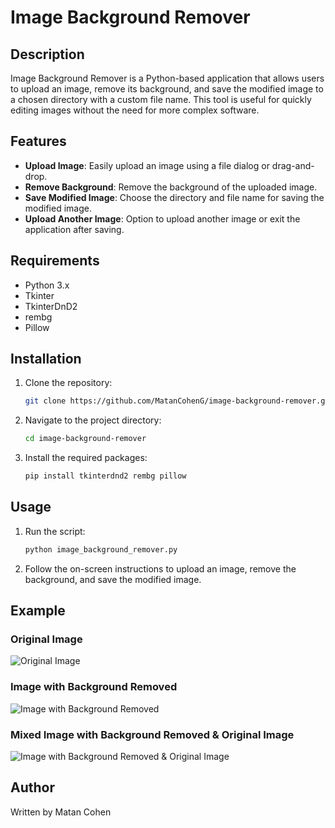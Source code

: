 # Image Background Remover

## Description

Image Background Remover is a Python-based application that allows users to upload an image, remove its background, and save the modified image to a chosen directory with a custom file name. This tool is useful for quickly editing images without the need for more complex software.

## Features

- **Upload Image**: Easily upload an image using a file dialog or drag-and-drop.
- **Remove Background**: Remove the background of the uploaded image.
- **Save Modified Image**: Choose the directory and file name for saving the modified image.
- **Upload Another Image**: Option to upload another image or exit the application after saving.

## Requirements

- Python 3.x
- Tkinter
- TkinterDnD2
- rembg
- Pillow

## Installation

1. Clone the repository:
    ```bash
    git clone https://github.com/MatanCohenG/image-background-remover.git
    ```
2. Navigate to the project directory:
    ```bash
    cd image-background-remover
    ```
3. Install the required packages:
    ```bash
    pip install tkinterdnd2 rembg pillow
    ```

## Usage

1. Run the script:
    ```bash
    python image_background_remover.py
    ```
2. Follow the on-screen instructions to upload an image, remove the background, and save the modified image.

## Example

### Original Image

![Original Image](background-remover/BEFORE.jpeg)

### Image with Background Removed

![Image with Background Removed](background-remover/AFTER.jpeg)

### Mixed Image with Background Removed & Original Image

![Image with Background Removed & Original Image](background-remover/GIRL_MODEL-new.jpeg)

## Author

Written by Matan Cohen
